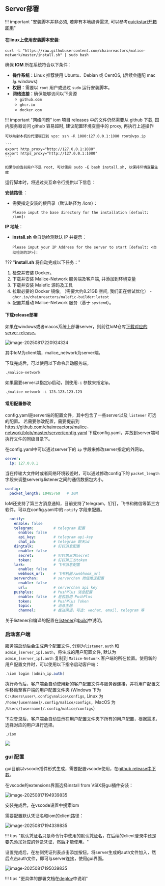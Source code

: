 ## Server部署

!!! important "安装脚本并非必须, 若非有本地编译需求, 可以参考[quickstart开箱即用](/IoM/quickstart)"

#### 在linux上使用安装脚本安装:

```
curl -L "https://raw.githubusercontent.com/chainreactors/malice-network/master/install.sh" | sudo bash
```

确保 **IOM** 所在系统符合以下条件：

- **操作系统**：Linux 推荐使用 Ubuntu、Debian 或 CentOS, (后续会适配 mac 与 windows)
- **权限**：需要以 `root` 用户或通过 `sudo` 运行安装脚本。
- **网络连接**：确保能够访问以下资源
    - `github.com`
    - `ghcr.io`
    - `docker.com`

!!! important "网络问题"
    iom 项目 releases 中的文件仍然需要从 github 下载, 国内服务器访问 github 容易超时, 建议配置环境变量中的 proxy, 再执行上述操作

	可以映射本机的代理端口到 vps: ssh -R 1080:127.0.0.1:1080 root@vps.ip
	
	```
	export http_proxy="http://127.0.0.1:1080"
	export https_proxy="http://127.0.0.1:1080"
	```

	如果你的当前用户不是 root, 可以使用 sudo -E bash install.sh, 以保持环境变量生效

运行脚本时，将通过交互命令行提供以下信息：

**安装路径** ：

- 需要指定安装的根目录（默认路径为 /iom）：

  ```
  Please input the base directory for the installation [default: /iom]:
  ```

**IP 地址**：

- **install.sh** 会自动检测默认 IP 并提示：

  ```
  Please input your IP Address for the server to start [default: <自动检测的IP>]:
  ```

??? "**install.sh** 将自动完成以下任务："
1. 检查并安装 Docker。
2. 下载并安装 Malice-Network 服务端及客户端, 并添加到环境变量
3. 下载并安装 Malefic 源码及工具
4. 拉取必要的 Docker 镜像, （需要大约8.21GB 空间, 我们正在尝试优化）
		- `ghcr.io/chainreactors/malefic-builder:latest`
5. 配置并启动 Malice-Network 服务（基于 `systemd`）。

#### 下载release部署

如果在windows或者macos系统上部署server，则前往IoM仓库[下载对应的server release](https://github.com/chainreactors/malice-network/releases/latest)。

![image-20250817220924324](/IoM/assets/usage/deploy/github_release.png)

其中IoM为client端，malice_network为server端。

下载完成后，可以使用以下命令启动服务端。

```bash
./malice-network
```

如果需要server以指定ip启动，则使用`-i` 参数来指定ip。

```
./malice-network -i 123.123.123.123
```

#### 常用配置修改
config.yaml是server端的配置文件，其中包含了一些server以及 `listener` 可选的配置。
若需要修改配置，需要提前到 https://github.com/chainreactors/malice-network/blob/master/server/config.yaml 下载config.yaml，并放到server端可执行文件的同级目录下。

在config.yaml中可以通过server下的 `ip` 字段来修改server指定的外网ip。

```yaml
server:
  ip: 127.0.0.1
```

当在传输大文件时或者网络环境较差时，可以通过修改config下的 `packet_length` 字段来调整server与listener之间的通信数据包大小。

```yaml
config:
  packet_length: 10485760   # 10M
```

IoM还支持了第三方消息通知，目前支持了telegram，钉钉，飞书和微信等第三方软件。可以在config.yaml中的 `notify` 字段来配置。
```yaml
  notify:
    enable: false 
    telegram:         # telegram 配置
	  enable: false
	  api_key:        # telegram api-key
	  chat_id:        # telegram 聊天id
	dingtalk:         # 钉钉消息配置
	  enable: false
	  secret:         # 钉钉第三方secret
	  token:          # 钉钉第三方token
    lark:             # 飞书消息配置
      enable: false
      webhook_url:    # 飞书机器人webhook_url
    serverchan:       # serverchan 微信推送配置
      enable: false
      url:            # serverchan api key
    pushplus:         # PushPlus 消息配置
      enable: false   # 是否启用 PushPlus
      token:          # PushPlus Token
      topic:          # 消息主题
      channel:        # 推送渠道，可选: wechat, email, telegram 等
```

关于listener和编译的配置在[listener](/IoM/manual/usage/listener)和[build](/IoM/manual/usage/build)中说明。
### 启动客户端

服务端启动后会生成两个配置文件, 分别为`listener.auth` 和`admin_[server_ip].auth`，将生成的用户配置文件, 默认为 `admin_[server_ip].auth` 复制到 `Malice-Network` 客户端的所在位置。使用新的用户配置文件时，可以使用以下指令启动客户端：

```powershell
.\iom login [admin_ip.auth]
```

执行命令后，客户端会自动使用新的客户配置文件与服务器连接，并将用户配置文件移动至客户端的用户配置文件夹 (Windows 下为 `C:\Users\user\.config\malice\configs`, Linux 为 `/home/[username]/.config/malice/configs`，MacOS  为 `/Users/[username]/.config/malice/configs`）

下次登录后，客户端会自动显示在用户配置文件夹下所有的用户配置，根据需求，选择对应的用户进行选择。

```
./iom
```

![](/IoM/assets/EEgKb86iwop9xaxBUt8cHZG9n8f.png)

### gui 配置

gui目前以vscode插件形式生成，需要配置vscode使用，在[github release中下载](https://github.com/chainreactors/malice-network/releases/latest/download/iom.vsix)。

在vscode的extensions界面选择install from VSIX将gui插件安装：

![image-20250817194939835](/IoM/assets/usage/deploy/gui_install.png)

安装完成后，在vscode设置中搜索iom

需要配置默认凭证名和iom的client路径：

![image-20250817194339835](/IoM/assets/usage/deploy/gui_setting.png)

!!! tips "默认凭证名只是命令行中使用的默认凭证名，在后续的client登录中还是要先添加对应的登录凭证，然后才能使用。"

设置完成后，在左侧凭证列表点击添加按钮，将server生成的auth文件加入，然后点击auth文件，即可与server连接，使用gui界面。

![image-20250817195039835](/IoM/assets/usage/deploy/gui_add_auth.png)

!!! tips "更具体的部署文档在[deploy](/IoM/manual/manual/deploy)中说明"